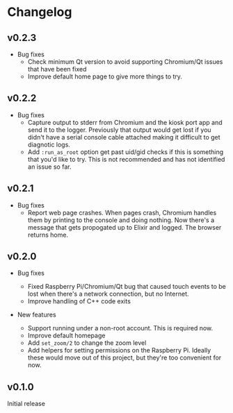 # Changelog

## v0.2.3

* Bug fixes
  * Check minimum Qt version to avoid supporting Chromium/Qt issues that have
    been fixed
  * Improve default home page to give more things to try.

## v0.2.2

* Bug fixes
  * Capture output to stderr from Chromium and the kiosk port app and send it to
    the logger. Previously that output would get lost if you didn't have a
    serial console cable attached making it difficult to get diagnotic logs.
  * Add `:run_as_root` option get past uid/gid checks if this is something that
    you'd like to try. This is not recommended and has not identified an issue
    so far.

## v0.2.1

* Bug fixes
  * Report web page crashes. When pages crash, Chromium handles them by printing
    to the console and doing nothing. Now there's a message that gets propogated
    up to Elixir and logged. The browser returns home.

## v0.2.0

* Bug fixes
  * Fixed Raspberry Pi/Chromium/Qt bug that caused touch events to be lost when
    there's a network connection, but no Internet.
  * Improve handling of C++ code exits

* New features
  * Support running under a non-root account. This is required now.
  * Improve default homepage
  * Add `set_zoom/2` to change the zoom level
  * Add helpers for setting permissions on the Raspberry Pi. Ideally these would
    move out of this project, but they're too convenient for now.

## v0.1.0

Initial release

